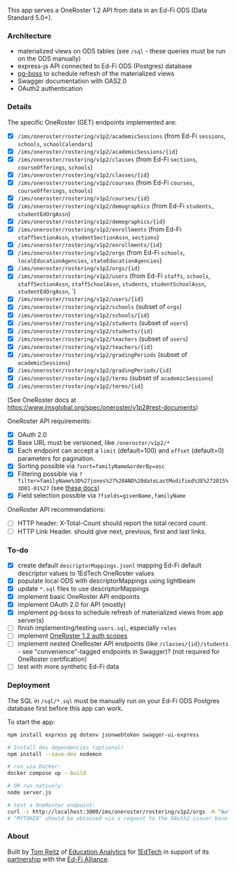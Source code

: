 This app serves a OneRoster 1.2 API from data in an Ed-Fi ODS (Data Standard 5.0+).

### Architecture
* materialized views on ODS tables (see `/sql` - these queries must be run on the ODS manually)
* express-js API connected to Ed-Fi ODS (Postgres) database
* [pg-boss](https://timgit.github.io/pg-boss/#/./api/scheduling) to schedule refresh of the materialized views
* Swagger documentation with OAS2.0
* OAuth2 authentication

### Details
The specific OneRoster (GET) endpoints implemented are:
- [x] `/ims/oneroster/rostering/v1p2/academicSessions` (from Ed-Fi `sessions`, `schools`, `schoolCalendars`)
- [x] `/ims/oneroster/rostering/v1p2/academicSessions/{id}`
- [x] `/ims/oneroster/rostering/v1p2/classes` (from Ed-Fi `sections`, `courseOfferings`, `schools`)
- [x] `/ims/oneroster/rostering/v1p2/classes/{id}`
- [x] `/ims/oneroster/rostering/v1p2/courses` (from Ed-Fi `courses`, `courseOfferings`, `schools`)
- [x] `/ims/oneroster/rostering/v1p2/courses/{id}`
- [x] `/ims/oneroster/rostering/v1p2/demographics` (from Ed-Fi `students, studentEdOrgAssn`)
- [x] `/ims/oneroster/rostering/v1p2/demographics/{id}`
- [x] `/ims/oneroster/rostering/v1p2/enrollments` (from Ed-Fi `staffSectionAssn`, `studentSectionAssn`, `sections`)
- [x] `/ims/oneroster/rostering/v1p2/enrollments/{id}`
- [x] `/ims/oneroster/rostering/v1p2/orgs` (from Ed-Fi `schools`, `localEducationAgencies`, `stateEducationAgencies`)
- [x] `/ims/oneroster/rostering/v1p2/orgs/{id}`
- [x] `/ims/oneroster/rostering/v1p2/users` (from Ed-Fi `staffs`, `schools`, `staffSectionAssn`, `staffSchoolAssn`, `students`, `studentSchoolAssn`, `studentEdOrgAssn`, `)
- [x] `/ims/oneroster/rostering/v1p2/users/{id}`
- [x] `/ims/oneroster/rostering/v1p2/schools` (subset of `orgs`)
- [x] `/ims/oneroster/rostering/v1p2/schools/{id}`
- [x] `/ims/oneroster/rostering/v1p2/students` (subset of `users`)
- [x] `/ims/oneroster/rostering/v1p2/students/{id}`
- [x] `/ims/oneroster/rostering/v1p2/teachers` (subset of `users`)
- [x] `/ims/oneroster/rostering/v1p2/teachers/{id}`
- [x] `/ims/oneroster/rostering/v1p2/gradingPeriods` (subset of `academicSessions`)
- [x] `/ims/oneroster/rostering/v1p2/gradingPeriods/{id}`
- [x] `/ims/oneroster/rostering/v1p2/terms` (subset of `academicSessions`)
- [x] `/ims/oneroster/rostering/v1p2/terms/{id}`

(See OneRoster docs at  https://www.imsglobal.org/spec/oneroster/v1p2#rest-documents)

OneRoster API requirements:
- [x] OAuth 2.0
- [x] Base URL must be versioned, like `/oneroster/v1p2/*`
- [x] Each endpoint can accept a `limit` (default=100) and `offset` (default=0) parameters for pagination.
- [x] Sorting possible via `?sort=familyName&orderBy=asc`
- [x] Filtering possible via `?filter=familyName%3D%27jones%27%20AND%20dateLastModified%3E%272015%3D01-01%27` (see [these docs](https://www.imsglobal.org/sites/default/files/spec/oneroster/v1p2/rostering-restbinding/OneRosterv1p2RosteringService_RESTBindv1p0.html#Main3p3))
- [x] Field selection possible via `?fields=givenName,familyName`

OneRoster API recommendations:
- [ ] HTTP header: X-Total-Count should report the total record count.
- [ ] HTTP Link Header. should give next, previous, first and last links.

### To-do
- [x] create default `descriptorMappings.jsonl` mapping Ed-Fi default descriptor values to 1EdTech OneRoster values
- [x] populate local ODS with descriptorMappings using lightbeam
- [x] update `*.sql` files to use descriptorMappings
- [x] implement basic OneRoster API endpoints
- [x] implement OAuth 2.0 for API (mostly)
- [x] implement pg-boss to schedule refresh of materialized views from app server(s)
- [ ] finish implementing/testing `users.sql`, especially `roles`
- [ ] implement [OneRoster 1.2 auth scopes](https://www.imsglobal.org/sites/default/files/spec/oneroster/v1p2/rostering-restbinding/OneRosterv1p2RosteringService_RESTBindv1p0.html#OpenAPI_Security)
- [ ] implement nested OneRoster API endpoints (like `/classes/{id}/students` - see "convenience"-tagged endpoints in Swagger)? (not required for OneRoster certification)
- [ ] test with more synthetic Ed-Fi data

### Deployment
The SQL in `/sql/*.sql` must be manually run on your Ed-Fi ODS Postgres database first before this app can work.

To start the app:
```bash
npm install express pg dotenv jsonwebtoken swagger-ui-express

# Install dev dependencies (optional)
npm install --save-dev nodemon

# run via Docker:
docker compose up --build

# OR run natively:
node server.js

# test a OneRoster endpoint:
curl -i http://localhost:3000/ims/oneroster/rostering/v1p2/orgs -H "Authorization: Bearer MYTOKEN"
# "MYTOKEN" should be obtained via a request to the OAuth2 issuer base URL.
```

### About
Built by [Tom Reitz](https://github.com/tomreitz) of [Education Analytics](https://www.edanalytics.org/) for [1EdTech](https://www.1edtech.org/) in support of its [partnership](https://www.1edtech.org/about/partners/ed-fi) with the [Ed-Fi Alliance](https://www.ed-fi.org/).